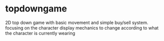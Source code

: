 # topdowngame

2D top down game with basic movement and simple buy/sell system. focusing on the character display mechanics to change according to what the character is currently wearing
